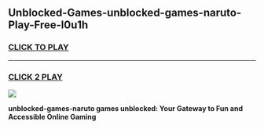 
## Unblocked-Games-unblocked-games-naruto-Play-Free-l0u1h
<h3>
<a href="https://premium76.site?title=unblocked-games-naruto&ref=12A">CLICK TO PLAY</a></h3>
<hr>

<h3>
<a href="https://premium76.site?title=unblocked-games-naruto&ref=12A">CLICK 2 PLAY</a>
  
</h3>

<a href="https://premium76.site?title=unblocked-games-naruto&ref=12A"><img src="https://clearcache.store/games.png"></a>


**unblocked-games-naruto games unblocked: Your Gateway to Fun and Accessible Online Gaming**
